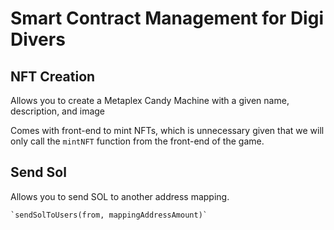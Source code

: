 # Smart Contract Management for Digi Divers

## NFT Creation
Allows you to create a Metaplex Candy Machine with a given name, description, and image

Comes with front-end to mint NFTs, which is unnecessary given that we will only call the `mintNFT` function
from the front-end of the game. 

## Send Sol
Allows you to send SOL to another address mapping. 

    `sendSolToUsers(from, mappingAddressAmount)`


